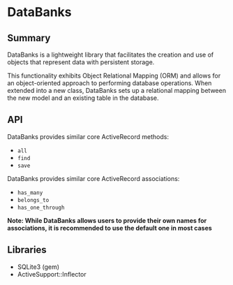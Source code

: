# DataBanks

## Summary

DataBanks is a lightweight library that facilitates the creation and use of objects that represent data with persistent storage.

This functionality exhibits Object Relational Mapping (ORM) and allows for an object-oriented approach to performing database operations. When extended into a new class, DataBanks sets up a relational mapping between the new model and an existing table in the database.

## API

DataBanks provides similar core ActiveRecord methods:

- `all`
- `find`
- `save`

DataBanks provides similar core ActiveRecord associations:

- `has_many`
- `belongs_to`
- `has_one_through`

 **Note: While DataBanks allows users to provide their own names for associations, it is recommended to use the default one in most cases**

## Libraries

- SQLite3 (gem)
- ActiveSupport::Inflector
